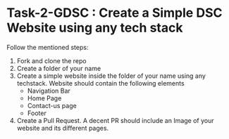 # Task-2-GDSC : Create a Simple DSC Website using any tech stack

Follow the mentioned steps:

1. Fork and clone the repo
2. Create a folder of your name
3. Create a simple website inside the folder of your name using any techstack. Website should contain the following elements
    - Navigation Bar
    - Home Page
    - Contact-us page
    - Footer
4. Create a Pull Request. A decent PR should include an Image of your website and its different pages.



